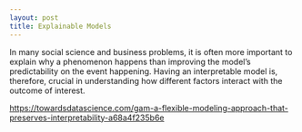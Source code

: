 ```yaml
---
layout: post
title: Explainable Models
---
```


In many social science and business problems, it is often more important to explain why a phenomenon happens than improving the model’s predictability on the event happening. Having an interpretable model is, therefore, crucial in understanding how different factors interact with the outcome of interest.


https://towardsdatascience.com/gam-a-flexible-modeling-approach-that-preserves-interpretability-a68a4f235b6e
